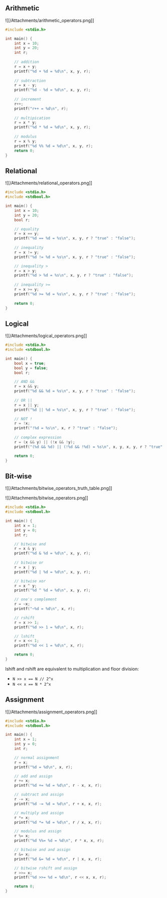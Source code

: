 ## Arithmetic
![[/Attachments/arithmetic_operators.png]]

```c
#include <stdio.h>

int main() {
	int x = 10;
	int y = 20;
	int r;
	
	// addition
	r = x + y;
	printf("%d + %d = %d\n", x, y, r);
	
	// subtraction
	r = x - y;
	printf("%d - %d = %d\n", x, y, r);
	
	// increment
	r++;
	printf("r++ = %d\n", r);
	
	// multipication
	r = x * y;
	printf("%d * %d = %d\n", x, y, r);
	
	// modulus
	r = x % y;
	printf("%d %% %d = %d\n", x, y, r);
	return 0;
}
```

## Relational
![[/Attachments/relational_operators.png]]

```c
#include <stdio.h>
#include <stdbool.h>

int main() {
    int x = 10;
    int y = 20;
    bool r;

    // equality
    r = x == y;
    printf("%d == %d = %s\n", x, y, r ? "true" : "false");
    
    // inequality
    r = x != y;
    printf("%d != %d = %s\n", x, y, r ? "true" : "false");

    // inequality >
    r = x > y;
    printf("%d > %d = %s\n", x, y, r ? "true" : "false");
    
    // inequality >=
    r = x >= y;
    printf("%d >= %d = %s\n", x, y, r ? "true" : "false");
    
    return 0;
}
```

## Logical
![[/Attachments/logical_operators.png]]

```c
#include <stdio.h>
#include <stdbool.h>

int main() {
    bool x = true;
    bool y = false;
    bool r;

    // AND &&
    r = x && y;
    printf("%d && %d = %s\n", x, y, r ? "true" : "false");
    
    // OR ||
    r = x || y;
    printf("%d || %d = %s\n", x, y, r ? "true" : "false");

    // NOT !
    r = !x;
    printf("!%d = %s\n", x, r ? "true" : "false");
    
    // complex expression
    r = (x && y) || (!x && !y);
    printf("(%d && %d) || (!%d && !%d) = %s\n", x, y, x, y, r ? "true" : "false");

    return 0;
}
```

## Bit-wise
![[/Attachments/bitwise_operators_truth_table.png]]

![[/Attachments/bitwise_operators.png]]

```c
#include <stdio.h>
#include <stdbool.h>

int main() {
    int x = 1;
    int y = 0;
    int r;

    // bitwise and 
    r = x & y;
    printf("%d & %d = %d\n", x, y, r);
    
    // bitwise or
    r = x | y;
    printf("%d | %d = %d\n", x, y, r);

    // bitwise xor
    r = x ^ y;
    printf("%d ^ %d = %d\n", x, y, r);

    // one's complement
    r = ~x;
    printf("~%d = %d\n", x, r);

    // rshift
    r = x >> 1;
    printf("%d >> 1 = %d\n", x, r);

    // lshift
    r = x << 1;
    printf("%d << 1 = %d\n", x, r);

    return 0;
}
```

lshift and rshift are equivalent to multiplication and floor division:
- `N >> x == N // 2^x`
- `N << x == N * 2^x`

## Assignment
![[/Attachments/assignment_operators.png]]

```c
#include <stdio.h>
#include <stdbool.h>

int main() {
    int x = 1;
    int y = 0;
    int r;

    // normal assignment
    r = x;
    printf("%d = %d\n", x, r);

    // add and assign
    r += x;
    printf("%d += %d = %d\n", r - x, x, r);

    // subtract and assign
    r -= x;
    printf("%d -= %d = %d\n", r + x, x, r);

    // multiply and assign
    r *= x;
    printf("%d *= %d = %d\n", r / x, x, r);

    // modulus and assign
    r %= x;
    printf("%d %%= %d = %d\n", r * x, x, r);

    // bitwise and and assign
    r &= x;
    printf("%d &= %d = %d\n", r | x, x, r);

    // bitwise rshift and assign
    r >>= x;
    printf("%d >>= %d = %d\n", r << x, x, r);

    return 0;
}
```
